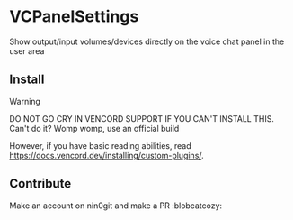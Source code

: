 # VCPanelSettings

Show output/input volumes/devices directly on the voice chat panel in the user area

## Install

> [!WARNING]
> DO NOT GO CRY IN VENCORD SUPPORT IF YOU CAN'T INSTALL THIS. Can't do it? Womp womp, use an official build

However, if you have basic reading abilities, read https://docs.vencord.dev/installing/custom-plugins/.

## Contribute

Make an account on nin0git and make a PR :blobcatcozy:

